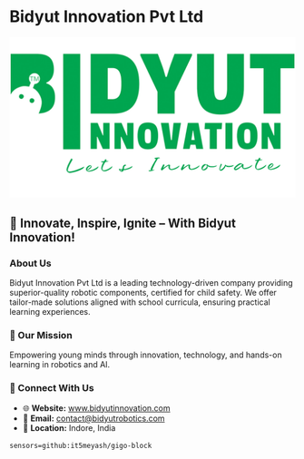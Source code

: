 # Bidyut Innovation Pvt Ltd

![Bidyut Innovation Logo](Untitled-2.png)

## **🚀 Innovate, Inspire, Ignite – With Bidyut Innovation!**  

### **About Us**  
Bidyut Innovation Pvt Ltd is a leading technology-driven company providing superior-quality robotic components, certified for child safety. We offer tailor-made solutions aligned with school curricula, ensuring practical learning experiences.  

### **🌟 Our Mission**  
Empowering young minds through innovation, technology, and hands-on learning in robotics and AI.  

### **📌 Connect With Us**  
- 🌐 **Website:** www.bidyutinnovation.com  
- 📧 **Email:** contact@bidyutrobotics.com  
- 📍 **Location:** Indore, India


```package
sensors=github:it5meyash/gigo-block
```
